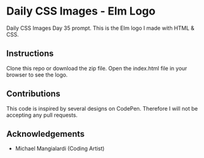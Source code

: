 # Daily CSS Images - Elm Logo
Daily CSS Images Day 35 prompt. This is the Elm logo I made with HTML & CSS.

## Instructions
Clone this repo or download the zip file. Open the index.html file in your browser to see the logo.

## Contributions
This code is inspired by several designs on CodePen. Therefore I will not be accepting any pull requests.

## Acknowledgements
* Michael Mangialardi (Coding Artist)